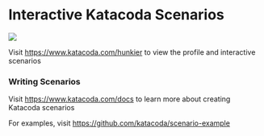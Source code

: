 # Interactive Katacoda Scenarios

[![](http://shields.katacoda.com/katacoda/hunkier/count.svg)](https://www.katacoda.com/hunkier "Get your profile on Katacoda.com")

Visit https://www.katacoda.com/hunkier to view the profile and interactive scenarios

### Writing Scenarios
Visit https://www.katacoda.com/docs to learn more about creating Katacoda scenarios

For examples, visit https://github.com/katacoda/scenario-example
